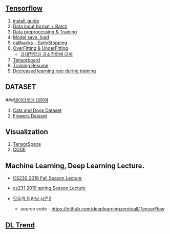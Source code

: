 ## [Tensorflow](https://tensorflow.org)
1. [install_guide](INSTALL.md)
2. [Data input format + Batch](https://www.tensorflow.org/guide/data#top_of_page)
3. [Data preprocessing & Training](https://keras.io/ko/preprocessing/image/)
4. [Model save, load](https://www.tensorflow.org/tutorials/keras/save_and_load#top_of_page)
5. [callbacks - EarlyStopping](https://www.tensorflow.org/guide/keras/train_and_evaluate#using_callbacks)
6. [OverFitting & UnderFitting](https://www.tensorflow.org/tutorials/keras/overfit_and_underfit#combined_l2_dropout)
    * [과대적합과 과소적합에 대해](https://www.tensorflow.org/tutorials/keras/overfit_and_underfit?hl=ko#%EC%9E%91%EC%9D%80_%EB%AA%A8%EB%8D%B8_%EB%A7%8C%EB%93%A4%EA%B8%B0)
7. [Tensorboard](https://www.tensorflow.org/tensorboard/get_started)
8. [Training Resume](https://www.tensorflow.org/guide/checkpoint#restore_and_continue_training)
9. [Decreased learning rate during training](https://www.tensorflow.org/api_docs/python/tf/keras/callbacks/ReduceLROnPlateau)

## DATASET
###[데이터셋에 대하여](https://3months.tistory.com/118)
1. [Cats and Dogs Dataset](https://storage.googleapis.com/mledu-datasets/cats_and_dogs_filtered.zip)
2. [Flowers Dataset](https://storage.googleapis.com/download.tensorflow.org/example_images/flower_photos.tgz)

## Visualization
1. [TensorSpace](https://tensorspace.org/html/playground/alexnet.html)
2. [CODE](https://pythonkim.tistory.com/164?category=698204)

## Machine Learning, Deep Learning Lecture.
- [CS230 2018 Fall Season Lecture](http://cs230.stanford.edu/lecture/)

- [cs231 2019 spring Season Lecture](http://cs231n.github.io/)

- [모두의 딥러닝 시즌2](https://deeplearningzerotoall.github.io/season2/)
  * source code - https://github.com/deeplearningzerotoall/TensorFlow 


## [DL Trend](http://www.guide2research.com/topconf/)